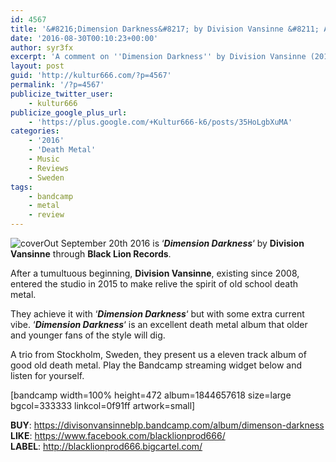 ```yaml
---
id: 4567
title: '&#8216;Dimension Darkness&#8217; by Division Vansinne &#8211; A Comment'
date: '2016-08-30T00:10:23+00:00'
author: syr3fx
excerpt: 'A comment on ''Dimension Darkness'' by Division Vansinne (2016)'
layout: post
guid: 'http://kultur666.com/?p=4567'
permalink: '/?p=4567'
publicize_twitter_user:
    - kultur666
publicize_google_plus_url:
    - 'https://plus.google.com/+Kultur666-k6/posts/35HoLgbXuMA'
categories:
    - '2016'
    - 'Death Metal'
    - Music
    - Reviews
    - Sweden
tags:
    - bandcamp
    - metal
    - review
---
```


![cover](http://localhost:8080/wp-content/uploads/2016/08/cover9.jpg)Out September 20th 2016 is ‘***Dimension Darkness***‘ by **Division Vansinne** through **Black Lion Records**.

After a tumultuous beginning, **Division Vansinne**, existing since 2008, entered the studio in 2015 to make relive the spirit of old school death metal.

They achieve it with ‘***Dimension Darkness***‘ but with some extra current vibe. ‘***Dimension Darkness***‘ is an excellent death metal album that older and younger fans of the style will dig.

A trio from Stockholm, Sweden, they present us a eleven track album of good old death metal. Play the Bandcamp streaming widget below and listen for yourself.

\[bandcamp width=100% height=472 album=1844657618 size=large bgcol=333333 linkcol=0f91ff artwork=small\]

**BUY**: <https://divisonvansinneblp.bandcamp.com/album/dimenson-darkness>  
**LIKE**: <https://www.facebook.com/blacklionprod666/>  
**LABEL**: <http://blacklionprod666.bigcartel.com/>